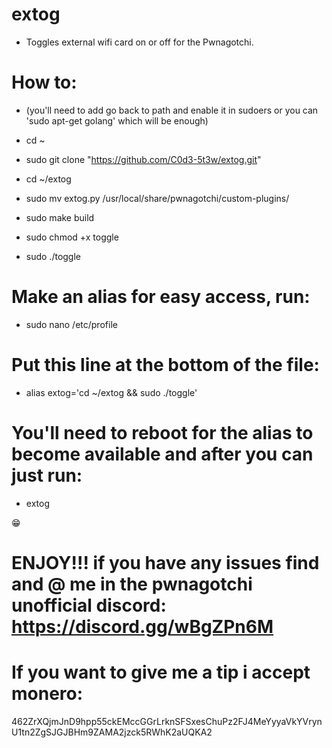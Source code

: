 # extog

* Toggles external wifi card on or off for the Pwnagotchi.

# How to: 

* (you'll need to add go back to path and enable it in sudoers or you can 'sudo apt-get golang' which will be enough)

* cd ~

* sudo git clone "https://github.com/C0d3-5t3w/extog.git"

* cd ~/extog

* sudo mv extog.py /usr/local/share/pwnagotchi/custom-plugins/

* sudo make build

* sudo chmod +x toggle

* sudo ./toggle

# Make an alias for easy access, run:

* sudo nano /etc/profile

# Put this line at the bottom of the file:

* alias extog='cd ~/extog && sudo ./toggle'

# You'll need to reboot for the alias to become available and after you can just run:

* extog

😁

# ENJOY!!! if you have any issues find and @ me in the pwnagotchi unofficial discord: https://discord.gg/wBgZPn6M

# If you want to give me a tip i accept monero:

462ZrXQjmJnD9hpp55ckEMccGGrLrknSFSxesChuPz2FJ4MeYyyaVkYVrynU1tn2ZgSJGJBHm9ZAMA2jzck5RWhK2aUQKA2
